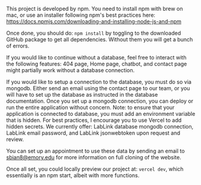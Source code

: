 This project is developed by npm. You need to install npm with brew on mac, or use an installer following npm's best practices here: https://docs.npmjs.com/downloading-and-installing-node-js-and-npm

Once done, you should do: `npm install` by toggling to the downloaded GitHub package to get all dependencies. Without them you will get a bunch of errors.

If you would like to continue without a database, feel free to interact with the following features: 404 page, Home page, chatbot, and contact page might partially work without a database connection.

If you would like to setup a connection to the database, you must do so via mongodb. Either send an email using the contact page to our team, or you will have to set up the database as instructed in the database documentation. Once you set up a mongodb connection, you can deploy or run the entire application without concern. Note: to ensure that your application is connected to database, you must add an environment variable that is hidden. For best practices, I encourage you to use Vercel to add hidden secrets. We currently offer: LabLink database mongodb connection, LabLink email password, and LabLink jsonwebtoken upon request and review.

You can set up an appointment to use these data by sending an email to sbian8@emory.edu for more information on full cloning of the website. 

Once all set, you could locally preview our project at: `vercel dev`, which essentially is an npm start, albeit with more functions.
